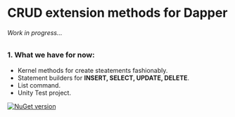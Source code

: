 # CRUD extension methods for Dapper
###### Work in progress...
### 1. What we have for now:
* Kernel methods for create steatements fashionably.
* Statement builders for **INSERT, SELECT, UPDATE, DELETE**.
* List<TEntity> command.
* Unity Test project.

[![NuGet version](https://badge.fury.io/nu/Dapper.Extension.svg)](https://www.nuget.org/packages/Dapper.Extension/)
